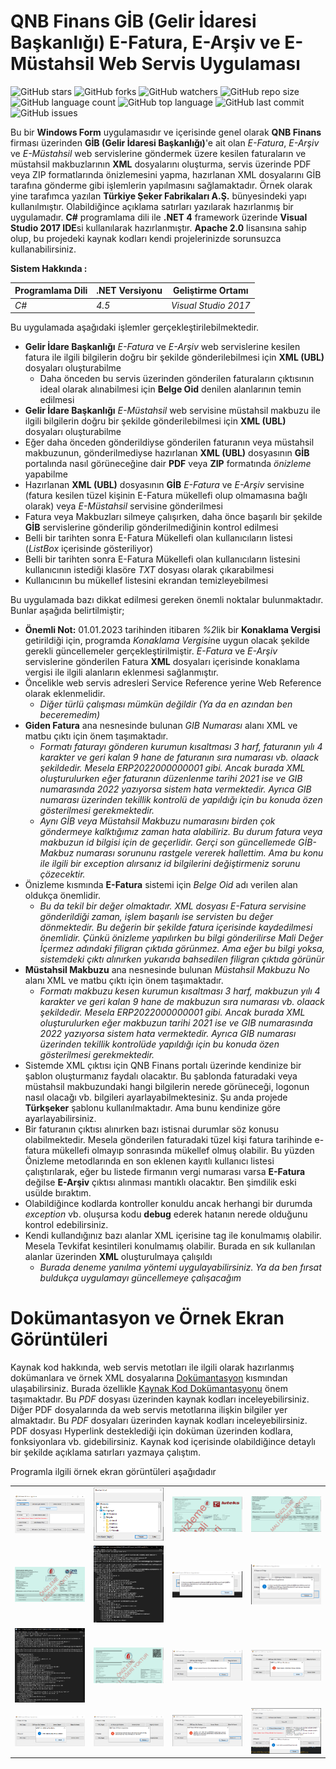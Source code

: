# QNB Finans GİB (Gelir İdaresi Başkanlığı) E-Fatura, E-Arşiv ve E-Müstahsil Web Servis Uygulaması

![GitHub stars](https://img.shields.io/github/stars/coderserdar/QNBFinansGIB?style=social) ![GitHub forks](https://img.shields.io/github/forks/coderserdar/QNBFinansGIB?style=social) ![GitHub watchers](https://img.shields.io/github/watchers/coderserdar/QNBFinansGIB?style=social) ![GitHub repo size](https://img.shields.io/github/repo-size/coderserdar/QNBFinansGIB?style=plastic) ![GitHub language count](https://img.shields.io/github/languages/count/coderserdar/QNBFinansGIB?style=plastic) ![GitHub top language](https://img.shields.io/github/languages/top/coderserdar/QNBFinansGIB?style=plastic) ![GitHub last commit](https://img.shields.io/github/last-commit/coderserdar/QNBFinansGIB?color=red&style=plastic) ![GitHub issues](https://img.shields.io/github/issues/coderserdar/QNBFinansGIB)

Bu bir **Windows Form** uygulamasıdır ve içerisinde genel olarak **QNB Finans** firması üzerinden **GİB (Gelir İdaresi Başkanlığı)**'e ait olan *E-Fatura*, *E-Arşiv* ve *E-Müstahsil* web servislerine göndermek üzere kesilen faturaların ve müstahsil makbuzlarının **XML** dosyalarını oluşturma, servis üzerinde PDF veya ZIP formatlarında önizlemesini yapma, hazırlanan XML dosyalarını GİB tarafına gönderme gibi işlemlerin yapılmasını sağlamaktadır. Örnek olarak yine tarafımca yazılan **Türkiye Şeker Fabrikaları A.Ş.** bünyesindeki yapı kullanılmıştır. Olabildiğince açıklama satırları yazılarak hazırlanmış bir uygulamadır. **C#** programlama dili ile **.NET 4** framework üzerinde **Visual Studio 2017 IDE**si kullanılarak hazırlanmıştır. **Apache 2.0** lisansına sahip olup, bu projedeki kaynak kodları kendi projelerinizde sorunsuzca kullanabilirsiniz.

**Sistem Hakkında :** 

|  Programlama Dili  | .NET Versiyonu |  Geliştirme Ortamı   |
|--------------------|----------------|----------------------|
|      *C#*          |     *4.5*      | *Visual Studio 2017* |

Bu uygulamada aşağıdaki işlemler gerçekleştirilebilmektedir.

 - **Gelir İdare Başkanlığı** *E-Fatura* ve *E-Arşiv* web servislerine kesilen fatura ile ilgili bilgilerin doğru bir şekilde gönderilebilmesi için **XML (UBL)** dosyaları oluşturabilme
    + Daha önceden bu servis üzerinden gönderilen faturaların çıktısının ideal olarak alınabilmesi için **Belge Oid** denilen alanlarının temin edilmesi
 - **Gelir İdare Başkanlığı** *E-Müstahsil* web servisine müstahsil makbuzu ile ilgili bilgilerin doğru bir şekilde gönderilebilmesi için **XML (UBL)** dosyaları oluşturabilme
 - Eğer daha önceden gönderildiyse gönderilen faturanın veya müstahsil makbuzunun, gönderilmediyse hazırlanan **XML (UBL)** dosyasının **GİB** portalında nasıl görüneceğine dair **PDF** veya **ZIP** formatında *önizleme* yapabilme 
 - Hazırlanan **XML (UBL)** dosyasının **GİB** *E-Fatura* ve *E-Arşiv* servisine (fatura kesilen tüzel kişinin E-Fatura mükellefi olup olmamasına bağlı olarak) veya *E-Müstahsil* servisine gönderilmesi
 - Fatura veya Makbuzları silmeye çalışırken, daha önce başarılı bir şekilde **GİB** servislerine gönderilip gönderilmediğinin kontrol edilmesi
 - Belli bir tarihten sonra E-Fatura Mükellefi olan kullanıcıların listesi (*ListBox* içerisinde gösteriliyor)
 - Belli bir tarihten sonra E-Fatura Mükellefi olan kullanıcıların listesini kullanıcının istediği klasöre *TXT* dosyası olarak çıkarabilmesi
 - Kullanıcının bu mükellef listesini ekrandan temizleyebilmesi

Bu uygulamada bazı dikkat edilmesi gereken önemli noktalar bulunmaktadır. Bunlar aşağıda belirtilmiştir;

 - **Önemli Not:** 01.01.2023 tarihinden itibaren *%2*lik bir **Konaklama Vergisi** getirildiği için, programda *Konaklama Vergisi*ne uygun olacak şekilde gerekli güncellemeler gerçekleştirilmiştir. *E-Fatura* ve *E-Arşiv* servislerine gönderilen Fatura **XML** dosyaları içerisinde konaklama vergisi ile ilgili alanların eklenmesi sağlanmıştır.
 - Öncelikle web servis adresleri Service Reference yerine Web Reference olarak eklenmelidir.
    - *Diğer türlü çalışması mümkün değildir (Ya da en azından ben beceremedim)*
 - **Giden Fatura** ana nesnesinde bulunan *GIB Numarası* alanı XML ve matbu çıktı için önem taşımaktadır.
    - *Formatı faturayı gönderen kurumun kısaltması 3 harf, faturanın yılı 4 karakter ve geri kalan 9 hane de faturanın sıra numarası vb. olaack şekildedir. Mesela ERP2022000000001 gibi. Ancak burada XML oluşturulurken eğer faturanın düzenlenme tarihi 2021 ise ve GIB numarasında 2022 yazıyorsa sistem hata vermektedir. Ayrıca GIB numarası üzerinden tekillik kontrolü de yapıldığı için bu konuda özen gösterilmesi gerekmektedir.*
    - *Aynı GİB veya Müstahsil Makbuzu numarasını birden çok göndermeye kalktığımız zaman hata alabiliriz. Bu durum fatura veya makbuzun id bilgisi için de geçerlidir. Gerçi son güncellemede GİB-Makbuz numarası sorununu rastgele vererek hallettim. Ama bu konu ile ilgili bir exception alırsanız id bilgilerini değiştirmeniz sorunu çözecektir.*
 - Önizleme kısmında **E-Fatura** sistemi için *Belge Oid* adı verilen alan oldukça önemlidir.
    - *Bu da tekil bir değer olmaktadır. XML dosyası E-Fatura servisine gönderildiği zaman, işlem başarılı ise servisten bu değer dönmektedir. Bu değerin bir şekilde fatura içerisinde kaydedilmesi önemlidir. Çünkü önizleme yapılırken bu bilgi gönderilirse Mali Değer İçermez adındaki filigran çıktıda görünmez. Ama eğer bu bilgi yoksa, sistemdeki çıktı alınırken yukarıda bahsedilen filigran çıktıda görünür*
 - **Müstahsil Makbuzu** ana nesnesinde bulunan *Müstahsil Makbuzu No* alanı XML ve matbu çıktı için önem taşımaktadır.
    - *Formatı makbuzu kesen kurumun kısaltması 3 harf, makbuzun yılı 4 karakter ve geri kalan 9 hane de makbuzun sıra numarası vb. olaack şekildedir. Mesela ERP2022000000001 gibi. Ancak burada XML oluşturulurken eğer makbuzun tarihi 2021 ise ve GIB numarasında 2022 yazıyorsa sistem hata vermektedir. Ayrıca GIB numarası üzerinden tekillik kontrolüde yapıldığı için bu konuda özen gösterilmesi gerekmektedir.*
 - Sistemde XML çıktısı için QNB Finans portalı üzerinde kendinize bir şablon oluşturmanız faydalı olacaktır. Bu şablonda faturadaki veya müstahsil makbuzundaki hangi bilgilerin nerede görüneceği, logonun nasıl olacağı vb. bilgileri ayarlayabilmektesiniz. Şu anda projede **Türkşeker** şablonu kullanılmaktadır. Ama bunu kendinize göre ayarlayabilirsiniz.
 - Bir faturanın çıktısı alınırken bazı istisnai durumlar söz konusu olabilmektedir. Mesela gönderilen faturadaki tüzel kişi fatura tarihinde e-fatura mükellefi olmayıp sonrasında mükellef olmuş olabilir. Bu yüzden Önizleme metodlarında en son eklenen kayıtlı kullanıcı listesi çalıştırılarak, eğer bu listede firmanın vergi numarası varsa **E-Fatura** değilse **E-Arşiv** çıktısı alınması mantıklı olacaktır. Ben şimdilik eski usülde bıraktım.
 - Olabildiğince kodlarda kontroller konuldu ancak herhangi bir durumda *exception* vb. oluşursa kodu **debug** ederek hatanın nerede olduğunu kontrol edebilirsiniz.
 - Kendi kullandığınız bazı alanlar XML içerisine tag ile konulmamış olabilir. Mesela Tevkifat kesintileri konulmamış olabilir. Burada en sık kullanılan alanlar üzerinden **XML** oluşturulmaya çalışıldı
    - *Burada deneme yanılma yöntemi uygulayabilirsiniz. Ya da ben fırsat buldukça uygulamayı güncellemeye çalışacağım*
   
# Dokümantasyon ve Örnek Ekran Görüntüleri

Kaynak kod hakkında, web servis metotları ile ilgili olarak hazırlanmış dokümanlara ve örnek XML dosyalarına [Dokümantasyon](https://github.com/coderserdar/QNBFinansGIB/blob/main/Documentation/) kısmından ulaşabilirsiniz. Burada özellikle [Kaynak Kod Dokümantasyonu](https://github.com/coderserdar/QNBFinansGIB/blob/main/Documentation/QNBFinansGIB.pdf) önem taşımaktadır. Bu *PDF* dosyası üzerinden kaynak kodları inceleyebilirsiniz. Diğer PDF dosyalarında da web servis metotlarına ilişkin bilgiler yer almaktadır. Bu *PDF* dosyaları üzerinden kaynak kodları inceleyebilirsiniz. PDF dosyası Hyperlink desteklediği için doküman üzerinden kodlara, fonksiyonlara vb. gidebilirsiniz. Kaynak kod içerisinde olabildiğince detaylı bir şekilde açıklama satırları yazmaya çalıştım.

Programla ilgili örnek ekran görüntüleri aşağıdadır

<table>
   <tr>
      <td><img src="https://github.com/coderserdar/QNBFinansGIB/blob/main/Screenshots/App_Screens_01.png?raw=true"></td>
      <td><img src="https://github.com/coderserdar/QNBFinansGIB/blob/main/Screenshots/App_Screens_02.png?raw=true"></td>
      <td><img src="https://github.com/coderserdar/QNBFinansGIB/blob/main/Screenshots/App_Screens_03.png?raw=true"></td>
      <td><img src="https://github.com/coderserdar/QNBFinansGIB/blob/main/Screenshots/App_Screens_04.png?raw=true"></td>
   </tr>
   <tr>
      <td><img src="https://github.com/coderserdar/QNBFinansGIB/blob/main/Screenshots/App_Screens_05.png?raw=true"></td>
      <td><img src="https://github.com/coderserdar/QNBFinansGIB/blob/main/Screenshots/App_Screens_06.png?raw=true"></td>
      <td><img src="https://github.com/coderserdar/QNBFinansGIB/blob/main/Screenshots/App_Screens_07.png?raw=true"></td>
      <td><img src="https://github.com/coderserdar/QNBFinansGIB/blob/main/Screenshots/App_Screens_08.png?raw=true"></td>
   </tr>
   <tr>
      <td><img src="https://github.com/coderserdar/QNBFinansGIB/blob/main/Screenshots/App_Screens_09.png?raw=true"></td>
      <td><img src="https://github.com/coderserdar/QNBFinansGIB/blob/main/Screenshots/App_Screens_10.png?raw=true"></td>
      <td><img src="https://github.com/coderserdar/QNBFinansGIB/blob/main/Screenshots/App_Screens_11.png?raw=true"></td>
      <td><img src="https://github.com/coderserdar/QNBFinansGIB/blob/main/Screenshots/App_Screens_12.png?raw=true"></td>
   </tr>
   <tr>
      <td><img src="https://github.com/coderserdar/QNBFinansGIB/blob/main/Screenshots/App_Screens_13.png?raw=true"></td>
      <td><img src="https://github.com/coderserdar/QNBFinansGIB/blob/main/Screenshots/App_Screens_14.png?raw=true"></td>
      <td><img src="https://github.com/coderserdar/QNBFinansGIB/blob/main/Screenshots/App_Screens_15.png?raw=true"></td>
      <td><img src="https://github.com/coderserdar/QNBFinansGIB/blob/main/Screenshots/App_Screens_16.png?raw=true"></td>
   </tr>
</table>